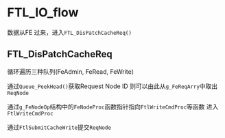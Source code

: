 # FTL_IO_flow

数据从FE 过来，进入`FTL_DisPatchCacheReq()`

## FTL_DisPatchCacheReq

循环遍历三种队列(FeAdmin, FeRead, FeWrite)

通过`Queue_PeekHead()`获取Request Node ID
则可以由此从`g_FeReqArry`中取出`ReqNode`

通过`g_FeNodeOp`结构中的`FeNodeProc`函数指针指向`FtlWriteCmdProc`等函数
进入`FtlWriteCmdProc`

通过`FtlSubmitCacheWrite`提交`ReqNode`
